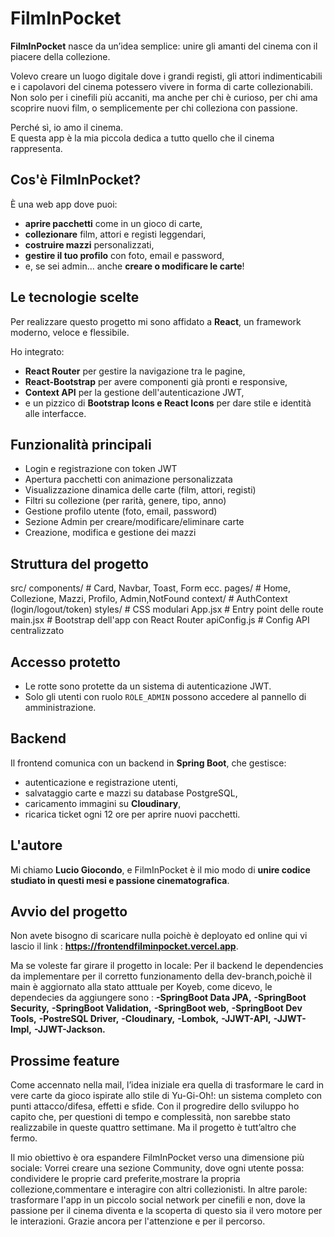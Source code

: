# FilmInPocket

**FilmInPocket** nasce da un’idea semplice: unire gli amanti del cinema con il piacere della collezione.

Volevo creare un luogo digitale dove i grandi registi, gli attori indimenticabili e i capolavori del cinema potessero vivere in forma di carte collezionabili. Non solo per i cinefili più accaniti, ma anche per chi è curioso, per chi ama scoprire nuovi film, o semplicemente per chi colleziona con passione.

Perché sì, io amo il cinema.  
E questa app è la mia piccola dedica a tutto quello che il cinema rappresenta.

## Cos'è FilmInPocket?

È una web app dove puoi:

- **aprire pacchetti** come in un gioco di carte,
- **collezionare** film, attori e registi leggendari,
- **costruire mazzi** personalizzati,
- **gestire il tuo profilo** con foto, email e password,
- e, se sei admin... anche **creare o modificare le carte**!

## Le tecnologie scelte

Per realizzare questo progetto mi sono affidato a **React**, un framework moderno, veloce e flessibile.

Ho integrato:

- **React Router** per gestire la navigazione tra le pagine,
- **React-Bootstrap** per avere componenti già pronti e responsive,
- **Context API** per la gestione dell'autenticazione JWT,
- e un pizzico di **Bootstrap Icons e React Icons** per dare stile e identità alle interfacce.

## Funzionalità principali

- Login e registrazione con token JWT
- Apertura pacchetti con animazione personalizzata
- Visualizzazione dinamica delle carte (film, attori, registi)
- Filtri su collezione (per rarità, genere, tipo, anno)
- Gestione profilo utente (foto, email, password)
- Sezione Admin per creare/modificare/eliminare carte
- Creazione, modifica e gestione dei mazzi

## Struttura del progetto

src/
components/ # Card, Navbar, Toast, Form ecc.
pages/ # Home, Collezione, Mazzi, Profilo, Admin,NotFound
context/ # AuthContext (login/logout/token)
styles/ # CSS modulari
App.jsx # Entry point delle route
main.jsx # Bootstrap dell'app con React Router
apiConfig.js # Config API centralizzato

## Accesso protetto

- Le rotte sono protette da un sistema di autenticazione JWT.
- Solo gli utenti con ruolo `ROLE_ADMIN` possono accedere al pannello di amministrazione.

## Backend

Il frontend comunica con un backend in **Spring Boot**, che gestisce:

- autenticazione e registrazione utenti,
- salvataggio carte e mazzi su database PostgreSQL,
- caricamento immagini su **Cloudinary**,
- ricarica ticket ogni 12 ore per aprire nuovi pacchetti.

## L'autore

Mi chiamo **Lucio Giocondo**, e FilmInPocket è il mio modo di **unire codice studiato in questi mesi e passione cinematografica**.

## Avvio del progetto

Non avete bisogno di scaricare nulla poichè è deployato ed online
qui vi lascio il link : **https://frontendfilminpocket.vercel.app**.

Ma se voleste far girare il progetto in locale:
Per il backend le dependencies da implementare per il corretto funzionamento della dev-branch,poichè il main è aggiornato alla stato atttuale per Koyeb, come dicevo, le dependecies da aggiungere sono :
**-SpringBoot Data JPA,**
**-SpringBoot Security,**
**-SpringBoot Validation,**
**-SpringBoot web,**
**-SpringBoot Dev Tools,**
**-PostreSQL Driver,**
**-Cloudinary,**
**-Lombok,**
**-JJWT-API,**
**-JJWT-Impl,**
**-JJWT-Jackson.**

## Prossime feature

Come accennato nella mail, l’idea iniziale era quella di trasformare le card in vere carte da gioco ispirate allo stile di Yu-Gi-Oh!: un sistema completo con punti attacco/difesa, effetti e sfide.
Con il progredire dello sviluppo ho capito che, per questioni di tempo e complessità, non sarebbe stato realizzabile in queste quattro settimane. Ma il progetto è tutt’altro che fermo.

Il mio obiettivo è ora espandere FilmInPocket verso una dimensione più sociale:
Vorrei creare una sezione Community, dove ogni utente possa:
condividere le proprie card preferite,mostrare la propria collezione,commentare e interagire con altri collezionisti.
In altre parole: trasformare l'app in un piccolo social network per cinefili e non, dove la passione per il cinema diventa e la scoperta di questo sia il vero motore per le interazioni.
Grazie ancora per l'attenzione e per il percorso.
